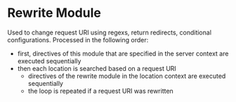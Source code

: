 # Rewrite Module
Used to change request URI using regexs, return redirects, conditional configurations. Processed in the following order:
- first, directives of this module that are specified in the server context are executed sequentially
- then each location is searched based on a request URI
  - directives of the rewrite module in the location context are executed sequentially
  - the loop is repeated if a request URI was rewritten
  
